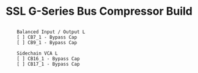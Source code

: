 # SSL G-Series Bus Compressor Build

## 

```
    Balanced Input / Output L
    [ ] CB7_1 - Bypass Cap
    [ ] CB9_1 - Bypass Cap
 
    Sidechain VCA L
    [ ] CB16_1 - Bypass Cap
    [ ] CB17_1 - Bypass Cap

     
```
